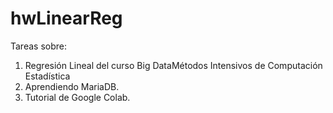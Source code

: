 # hwLinearReg

Tareas sobre:
1. Regresión Lineal del curso Big DataMétodos Intensivos de Computación Estadística
2. Aprendiendo MariaDB.
3. Tutorial de Google Colab.

